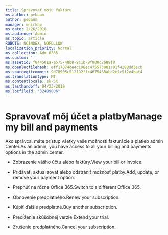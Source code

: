 ```yaml
---
title: Spravovať moju faktúru
ms.author: pebaum
author: pebaum
manager: mnirkhe
ms.date: 2/26/2018
ms.audience: Admin
ms.topic: article
ROBOTS: NOINDEX, NOFOLLOW
localization_priority: Normal
ms.collection: Adm_O365
ms.custom: ''
ms.assetid: f844501a-e575-48b8-9c1b-9f800c7b89f8
ms.openlocfilehash: eff17074de4c198ec475573081a01f4288dd3ecb
ms.sourcegitcommit: 9d78905c512192ffc4675468abd2efc5f2e4baf4
ms.translationtype: MT
ms.contentlocale: sk-SK
ms.lasthandoff: 04/23/2019
ms.locfileid: "32409006"
---
```

# <a name="manage-my-bill-and-payments"></a><span data-ttu-id="d324e-102">Spravovať môj účet a platby</span><span class="sxs-lookup"><span data-stu-id="d324e-102">Manage my bill and payments</span></span>

<span data-ttu-id="d324e-103">Ako správca, máte prístup všetky vaše možnosti fakturácie a platieb admin Center.</span><span class="sxs-lookup"><span data-stu-id="d324e-103">As an admin, you have access to all your billing and payments options in the admin center.</span></span>
  
- <span data-ttu-id="d324e-104">Zobrazenie vášho účtu alebo faktúry.</span><span class="sxs-lookup"><span data-stu-id="d324e-104">View your bill or invoice.</span></span>
    
- <span data-ttu-id="d324e-105">Pridávať, aktualizovať alebo odstrániť možnosť platby.</span><span class="sxs-lookup"><span data-stu-id="d324e-105">Add, update, or remove your payment option.</span></span>
    
- <span data-ttu-id="d324e-106">Prepnúť na rôzne Office 365.</span><span class="sxs-lookup"><span data-stu-id="d324e-106">Switch to a different Office 365.</span></span>
    
- <span data-ttu-id="d324e-107">Obnovenie predplatného.</span><span class="sxs-lookup"><span data-stu-id="d324e-107">Renew your subscription.</span></span>
    
- <span data-ttu-id="d324e-108">Kúpiť ďalšie predplatné.</span><span class="sxs-lookup"><span data-stu-id="d324e-108">Buy another subscription.</span></span>
    
- <span data-ttu-id="d324e-109">Predĺženie skúšobnej verzie.</span><span class="sxs-lookup"><span data-stu-id="d324e-109">Extend your trial.</span></span>
    
- <span data-ttu-id="d324e-110">Zrušenie predplatného.</span><span class="sxs-lookup"><span data-stu-id="d324e-110">Cancel your subscription.</span></span>
    

